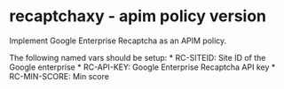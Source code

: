 # recaptchaxy - apim policy version

Implement Google Enterprise Recaptcha as an APIM policy.

The following named vars should be setup:
    * RC-SITEID: Site ID of the Google enterprise 
    * RC-API-KEY: Google Enterprise Recaptcha API key
    * RC-MIN-SCORE: Min score